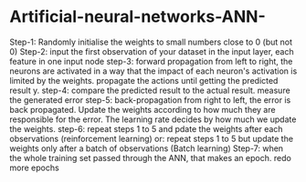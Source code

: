# Artificial-neural-networks-ANN-
Step-1: Randomly initialise the weights to small numbers close to 0 (but not 0)
Step-2: input the first observation of your dataset in the input layer, each feature in one input node
step-3: forward propagation from left to right, the neurons are activated in a way that the impact of each neuron's activation is limited by the weights. propagate the actions until getting the predicted result y.
step-4: compare the predicted result to the actual result. measure the generated error
step-5: back-propagation from right to left, the error is back propagated. Update the weights according to how much they are responsible for the error. The learning rate decides by how much we update the weights.
step-6: repeat steps 1 to 5 and pdate the weights after each observations (reinforcement learning) or:
repeat steps 1 to 5 but update the weights only after a batch of observations (Batch learning)
Step-7: when the whole training set passed through the ANN, that makes an epoch. redo more epochs
